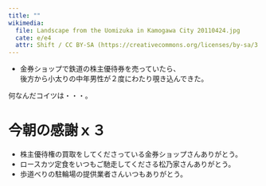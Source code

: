 ```yaml
---
title: ""
wikimedia:
  file: Landscape from the Uomizuka in Kamogawa City 20110424.jpg
  cate: e/e4
  attr: Shift / CC BY-SA (https://creativecommons.org/licenses/by-sa/3.0)
---
```


* 金券ショップで鉄道の株主優待券を売っていたら、  
  後方から小太りの中年男性が２度にわたり覗き込んできた。

何なんだコイツは・・・。


# 今朝の感謝ｘ３

* 株主優待権の買取をしてくださっている金券ショップさんありがとう。
* ロースカツ定食をいつもご馳走してくださる松乃家さんありがとう。
* 歩道べりの駐輪場の提供業者さんいつもありがとう。
